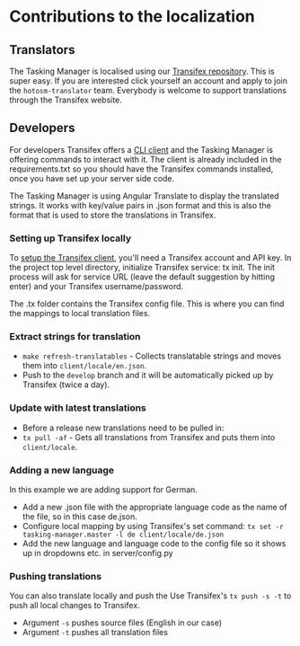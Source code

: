 # Contributions to the localization

## Translators

The Tasking Manager is localised using our [Transifex repository](https://www.transifex.com/hotosm/tasking-manager/dashboard/).
This is super easy. If you are interested click yourself an account and apply to join the `hotosm-translator` team.
Everybody is welcome to support translations through the Transifex website.

## Developers

For developers Transifex offers a [CLI client](https://docs.transifex.com/client/introduction/) and the Tasking
Manager is offering commands to interact with it. The client is already included in the requirements.txt so you should 
have the Transifex commands installed, once you have set up your server side code.

The Tasking Manager is using Angular Translate to display the translated strings. It works with key/value pairs
in .json format and this is also the format that is used to store the translations in Transifex.

### Setting up Transifex locally

To [setup the Transifex client](https://docs.transifex.com/client/init), you'll need a Transifex account and API key.
In the project top level directory, initialize Transifex service: tx init. The init process will ask for service URL
(leave the default suggestion by hitting enter) and your Transifex username/password.

The .tx folder contains the Transifex config file. This is where you can find the mappings to local translation files.

### Extract strings for translation

* ```make refresh-translatables``` -  Collects translatable strings and moves them into `client/locale/en.json`.
* Push to the `develop` branch and it will be automatically picked up by Transifex (twice a day).

### Update with latest translations

* Before a release new translations need to be pulled in:
* ```tx pull -af``` -  Gets all translations from Transifex and puts them into `client/locale`.

### Adding a new language

In this example we are adding support for German.

* Add a new .json file with the appropriate language code as the name of the file, so in this case de.json.
* Configure local mapping by using Transifex's set command: ```tx set -r tasking-manager.master -l de client/locale/de.json```
* Add the new language and language code to the config file so it shows up in dropdowns etc. in server/config.py

### Pushing translations

You can also translate locally and push the
Use Transifex's ```tx push -s -t``` to push all local changes to Transifex.

* Argument ```-s``` pushes source files (English in our case)
* Argument ```-t``` pushes all translation files
